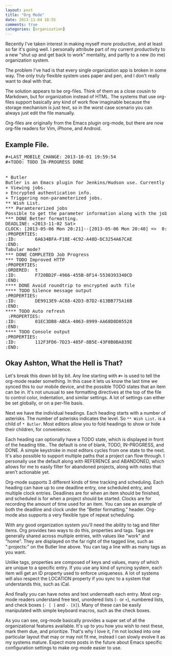 ```yaml
---
layout: post
title: "Org Mode"
date: 2013-11-04 18:55
comments: true
categories: [organization]
---
```


Recently I've taken interest in making myself more productive, and at
least so far it's going well. I personally attribute part of my current
productivity to a new "shut up and get back to work" mentality, and
partly to a new (to me) organization system.

The problem I've had is that every single organization app is broken in
some way. The only truly flexible system uses paper and pen, and I
don't really want to deal with that.

The solution appears to be org-files. Think of them as a close cousin to
Markdown, but for organization instead of HTML. The systems that use
org-files support basically any kind of work flow imaginable because
the storage mechanism is just text, so in the worst case scenario you
can always just edit the file manually.

Org-files are originally from the Emacs plugin org-mode, but there are
now org-file readers for Vim, iPhone, and Android.

## Example File.

<pre>
#+LAST_MOBILE_CHANGE: 2013-10-01 19:59:54
#+TODO: TODO IN-PROGRESS DONE


* Butler                                                           :projects:
Butler is an Emacs plugin for Jenkins/Hudson use. Currently it supports:
+ Viewing jobs.
+ Encrypted authentication info.
+ Triggering non-parameterized jobs.
** Wish List.
*** Paramtererized jobs
Possible to get the parameter information along with the job status in one query.
*** DONE Better formatting.
DEADLINE: <2013-11-02 Sat>
CLOCK: [2013-05-06 Mon 20:21]--[2013-05-06 Mon 20:40] =>  0:19
:PROPERTIES:
:ID:       6A634BFA-F18E-4C92-A48D-DC3254A67CAE
:END:
Tabular mode?
*** DONE COMPLETED Job Progress
*** TODO Improved HTTP
:PROPERTIES:
:ORDERED:  t
:ID:       F720BD2F-4966-455B-8F14-5530393340CD
:END:
**** DONE Avoid roundtrip to encrypted auth file
**** TODO Silence message output
:PROPERTIES:
:ID:       DE9913E9-AC68-42D3-B7D2-613BB775A16B
:END:
**** TODO Auto refresh
 :PROPERTIES:
:ID:       01EC3DB8-ABCA-4063-8999-AA68D8D05528
:END:
**** TODO Console output
:PROPERTIES:
:ID:       112F3FD6-7D23-485F-8B5E-43F0B0BA839E
:END:
</pre>

## Okay Ashton, What the Hell is That?

Let's break this down bit by bit. Any line starting with <code>#+</code>
is used to tell the org-mode reader something. In this case it lets us
know the last time we synced this to our mobile device, and the possible
TODO states that an item can be in. It's not unusual to see formatting
directives at the top of the file to control color, indentation, and
similar settings. A lot of settings can either be set globally, or on a
per-file basis.

Next we have the individual headings. Each heading starts with a number
of asterisks. The number of asterisks indicates the level. So
<code>&#42;&#42; Wish List.</code> is a child of <code>&#42;
Butler</code>. Most editors allow you to fold headings to show or hide
their children, for convenience.

Each heading can optionally have a TODO state, which is displayed in
front of the heading title.. The default is one of blank, TODO,
IN-PROGRESS, and DONE. A simple keystroke in most editors cycles from
one state to the next. It's also possible to support multiple paths that
a project can flow through. I personally use the default along with
REFERENCE and ABANDONED, which allows for me to easily filter for
abandoned projects, along with notes that aren't actionable yet.

Org-mode supports 3 different kinds of time tracking and
scheduling. Each heading can have up to one deadline entry, one
scheduled entry, and multiple clock entries. Deadlines are for when an
item should be finished, and scheduled is for when a project should be
started. Clocks are for recording the amount of time used for an
item. You can see an example of both the deadline and clock under the
"Better formatting."  header. Org-mode also supports a very flexible
type of repeat scheduling.

With any good organization system you'll need the ability to tag and
filter items. Org provides two ways to do this, properties and
tags. Tags are generally shared across multiple entries, with values
like "work" and "home". They are displayed on the far right of the
tagged line, such as ":projects:" on the Butler line above. You can tag
a line with as many tags as you want.

Unlike tags, properties are composed of keys and values, many of which
are unique to a specific entry. If you use any kind of syncing system,
each item will get an ID property used to enforce uniqueness. A lot of
systems will also respect the LOCATION property if you sync to a system
that understands this, such as iCal.

And finally you can have notes and text underneath each entry. Most
org-mode readers understand free text, unordered lists (<code>-</code>
or <code>+</code>), numbered lists, and check boxes (<code>- [ ]</code>
and <code>- [X]</code>). Many of these can be easily manipulated with
simple keyboard macros, such as the check boxes.

As you can see, org-mode basically provides a super set of all the
organizational features available. It's up to you how you wish to nest
these, mark them due, and prioritize. That's why I love it, I'm not
locked into one particular layout that may or may not fit me, instead I
can slowly evolve it as my systems mature. Expect more posts in the
future about Emacs specific configuration settings to make org-mode
easier to use.
